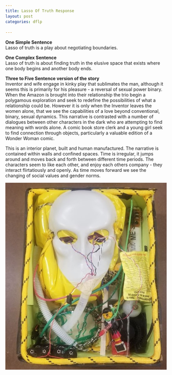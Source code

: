 ```yaml
---
title: Lasso Of Truth Response
layout: post
categories: dflp

---
```


**One Simple Sentence**<br>
Lasso of truth is a play about negotiating boundaries.

**One Complex Sentence**<br>
Lasso of truth is about finding truth in the elusive space that exists where one body begins and another body ends.

**Three to Five Sentence version of the story**<br>
Inventor and wife engage in kinky play that sublimates the man, although it seems this is primarily for his pleasure - a reversal of sexual power binary. When the Amazon is brought into their relationship the trio begin a polygamous exploration and seek to redefine the possibilities of what a relationship could be. However it is only when the Inventor leaves the women alone, that we see the capabilities of a love beyond conventional, binary, sexual dynamics. This narrative is contrasted with a number of dialogues between other characters in the dark who are attempting to find meaning with words alone. A comic book store clerk and a young girl seek to find connection through objects, particularly a valuable edition of a Wonder Woman comic.

This is an interior planet, built and human manufactured. The narrative is contained within walls and confined spaces.  Time is irregular, it jumps around and moves back and forth between different time periods. The characters seem to like each other, and enjoy each others company - they interact flirtatiously and openly. As time moves forward we see the changing of social values and gender norms.


![](/blog/assets/dflp/lasso.jpg)
